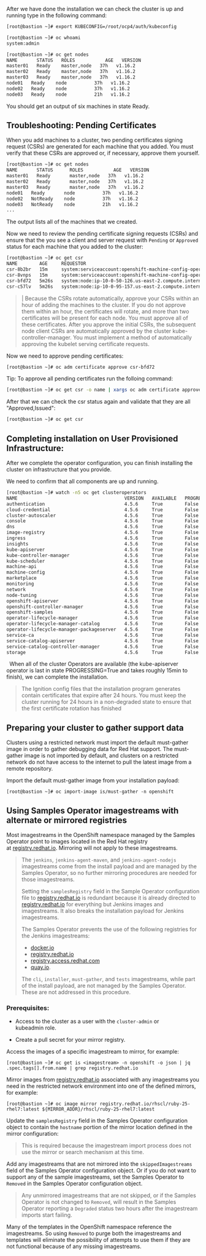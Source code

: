 After we have done the installation we can check the cluster is up and running type in the following command:

```sh
[root@bastion ~]# export KUBECONFIG=/root/ocp4/auth/kubeconfig
```

```sh
[root@bastion ~]# oc whoami
system:admin
```

```sh
[root@bastion ~]# oc get nodes
NAME       STATUS   ROLES           AGE   VERSION
master01   Ready    master,node   37h   v1.16.2
master02   Ready    master,node   37h   v1.16.2
master03   Ready    master,node   37h   v1.16.2
node01   Ready    node          37h   v1.16.2
node02   Ready    node          37h   v1.16.2
node03   Ready    node          21h   v1.16.2
```

You should get an output of six machines in state Ready.

## Troubleshooting: Pending  Certificates

When you add machines to a cluster, two pending certificates signing request (CSRs) are generated for each machine that you added. You must verify that these CSRs are approved or, if necessary, approve them yourself.

```sh
[root@bastion ~]# oc get nodes
NAME       STATUS      ROLES           AGE   VERSION
master01   Ready       master,node   37h   v1.16.2
master02   Ready       master,node   37h   v1.16.2
master03   Ready       master,node   37h   v1.16.2
node01   Ready       node          37h   v1.16.2
node02   NotReady    node          37h   v1.16.2
node03   NotReady    node          21h   v1.16.2
...
```

The output lists all of the machines that we created.

Now we need to review the pending certificate signing requests (CSRs) and ensure that the you see a client and server request with `Pending` or `Approved` status for each machine that you added to the cluster:

```sh
[root@bastion ~]# oc get csr
NAME        AGE     REQUESTOR                                                                   CONDITION
csr-8b2br   15m     system:serviceaccount:openshift-machine-config-operator:node-bootstrapper   Pending
csr-8vnps   15m     system:serviceaccount:openshift-machine-config-operator:node-bootstrapper   Pending
csr-bfd72   5m26s   system:node:ip-10-0-50-126.us-east-2.compute.internal                       Pending
csr-c57lv   5m26s   system:node:ip-10-0-95-157.us-east-2.compute.internal                       Pending
```

> |
> Because the CSRs rotate automatically, approve your CSRs within an hour of adding the machines to the cluster. If you do not approve them within an hour, the certificates will rotate, and more than two certificates will be present for each node. You must approve all of these certificates. After you approve the initial CSRs, the subsequent node client CSRs are automatically approved by the cluster kube-controller-manager. You must implement a method of automatically approving the kubelet serving certificate requests.

Now we need to approve pending certificates:

```sh
[root@bastion ~]# oc adm certificate approve csr-bfd72
```

Tip:
To approve all pending certificates run the folloing command:

```sh
[root@bastion ~]# oc get csr -o name | xargs oc adm certificate approve
```

After that we can check the csr status again and validate that they are all "Approved,Issued":

```sh
[root@bastion ~]# oc get csr
```

## Completing installation on User Provisioned Infrastructure:

After we complete the operator configuration, you can finish installing the cluster on infrastructure that you provide.

We need to confirm that all components are up and running.

```sh
[root@bastion ~]# watch -n5 oc get clusteroperators
NAME                                       VERSION   AVAILABLE   PROGRESSING   DEGRADED   SINCE
authentication                             4.5.6     True        False         False      10m
cloud-credential                           4.5.6     True        False         False      22m
cluster-autoscaler                         4.5.6     True        False         False      21m
console                                    4.5.6     True        False         False      10m
dns                                        4.5.6     True        False         False      21m
image-registry                             4.5.6     True        False         False      16m
ingress                                    4.5.6     True        False         False      16m
insights                                   4.5.6     True        False         False      19m
kube-apiserver                             4.5.6     True        False         False      18m
kube-controller-manager                    4.5.6     True        False         False      22m
kube-scheduler                             4.5.6     True        False         False      22m
machine-api                                4.5.6     True        False         False      18m
machine-config                             4.5.6     True        False         False      18m
marketplace                                4.5.6     True        False         False      18m
monitoring                                 4.5.6     True        False         False      16m
network                                    4.5.6     True        False         False      21m
node-tuning                                4.5.6     True        False         False      21m
openshift-apiserver                        4.5.6     True        False         False      17m
openshift-controller-manager               4.5.6     True        False         False      14m
openshift-samples                          4.5.6     True        False         False      21m
operator-lifecycle-manager                 4.5.6     True        False         False      21m
operator-lifecycle-manager-catalog         4.5.6     True        False         False      21m
operator-lifecycle-manager-packageserver   4.5.6     True        False         False      21m
service-ca                                 4.5.6     True        False         False      16m
service-catalog-apiserver                  4.5.6     True        False         False      16m
service-catalog-controller-manager         4.5.6     True        False         False      16m
storage                                    4.5.6     True        False         False      17m
```

  When all of the cluster Operators are available (the kube-apiserver operator is last in state PROGRESSING=True and takes roughly 15min to finish), we can complete the installation.

> The Ignition config files that the installation program generates contain certificates that expire after 24 hours. You must keep the cluster running for 24 hours in a non-degraded state to ensure that the first certificate rotation has finished

## Preparing your cluster to gather support data

Clusters using a restricted network must import the default must-gather image in order to gather debugging data for Red Hat support. The must-gather image is not imported by default, and clusters on a restricted network do not have access to the internet to pull the latest image from a remote repository.

Import the default must-gather image from your installation payload:

```
[root@bastion ~]# oc import-image is/must-gather -n openshift
```

## Using Samples Operator imagestreams with alternate or mirrored registries

Most imagestreams in the OpenShift namespace managed by the Samples Operator point to images located in the Red Hat registry at [registry.redhat.io](https://registry.redhat.io/). Mirroring will not apply to these imagestreams.

> The `jenkins`, `jenkins-agent-maven`, and `jenkins-agent-nodejs` imagestreams come from the install payload and are managed by the Samples Operator, so no further mirroring procedures are needed for those imagestreams.  
> 
> Setting the `samplesRegistry` field in the Sample Operator configuration file to [registry.redhat.io](https://registry.redhat.io/) is redundant because it is already directed to [registry.redhat.io](https://registry.redhat.io/) for everything but Jenkins images and imagestreams. It also breaks the installation payload for Jenkins imagestreams.  
> 
> The Samples Operator prevents the use of the following registries for the Jenkins imagestreams:  
> 
> - [docker.io](https://docker.io/)  
> - [registry.redhat.io](https://registry.redhat.io/)  
> - [registry.access.redhat.com](https://registry.access.redhat.com/)  
> - [quay.io](https://quay.io/).
> 
> The `cli`, `installer`, `must-gather`, and `tests` imagestreams, while part of the install payload, are not managed by the Samples Operator. These are not addressed in this procedure.

### Prerequisites:

- Access to the cluster as a user with the `cluster-admin` or kubeadmin role.

- Create a pull secret for your mirror registry.

Access the images of a specific imagestream to mirror, for example:

```
[root@bastion ~]# oc get is <imagestream> -n openshift -o json | jq .spec.tags[].from.name | grep registry.redhat.io
```

Mirror images from [registry.redhat.io](https://registry.redhat.io/) associated with any imagestreams you need in the restricted network environment into one of the defined mirrors, for example:

```
[root@bastion ~]# oc image mirror registry.redhat.io/rhscl/ruby-25-rhel7:latest ${MIRROR_ADDR}/rhscl/ruby-25-rhel7:latest
```

Update the `samplesRegistry` field in the Samples Operator configuration object to contain the `hostname` portion of the mirror location defined in the mirror configuration:

> This is required because the imagestream import process does not use the mirror or search mechanism at this time.

Add any imagestreams that are not mirrored into the `skippedImagestreams` field of the Samples Operator configuration object. Or if you do not want to support any of the sample imagestreams, set the Samples Operator to `Removed` in the Samples Operator configuration object.

> Any unmirrored imagestreams that are not skipped, or if the Samples Operator is not changed to `Removed`, will result in the Samples Operator reporting a `Degraded` status two hours after the imagestream imports start failing.

Many of the templates in the OpenShift namespace reference the imagestreams. So using `Removed` to purge both the imagestreams and templates will eliminate the possibility of attempts to use them if they are not functional because of any missing imagestreams.
